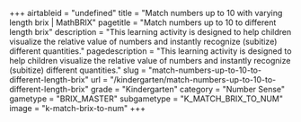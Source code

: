 +++
airtableid = "undefined"
title = "Match numbers up to 10 with varying length brix | MathBRIX"
pagetitle = "Match numbers up to 10 to different length brix"
description = "This learning activity is designed to help children visualize the relative value of numbers and instantly recognize (subitize) different quantities."
pagedescription = "This learning activity is designed to help children visualize the relative value of numbers and instantly recognize (subitize) different quantities."
slug = "match-numbers-up-to-10-to-different-length-brix"
url = "/kindergarten/match-numbers-up-to-10-to-different-length-brix"
grade = "Kindergarten"
category = "Number Sense"
gametype = "BRIX_MASTER"
subgametype = "K_MATCH_BRIX_TO_NUM"
image = "k-match-brix-to-num"
+++